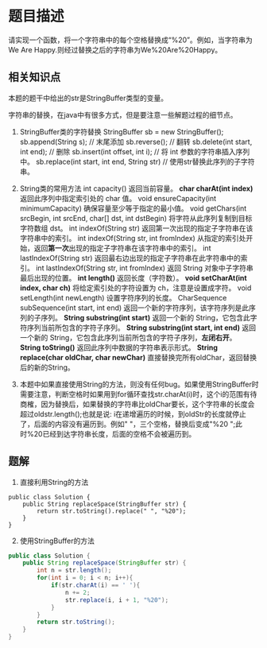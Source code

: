 # 题目描述

请实现一个函数，将一个字符串中的每个空格替换成“%20”。例如，当字符串为We Are Happy.则经过替换之后的字符串为We%20Are%20Happy。

## 相关知识点

本题的题干中给出的str是StringBuffer类型的变量。

字符串的替换，在java中有很多方式，但是要注意一些解题过程的细节点。

1. StringBuffer类的字符替换
StringBuffer sb = new StringBuffer();
sb.append(String s); 			// 末尾添加
sb.reverse();        		    // 翻转
sb.delete(int start, int end);  // 删除
sb.insert(int offset, int i);   // 将 int 参数的字符串插入序列中。
sb.replace(int start, int end, String str) // 使用str替换此序列的子字符串。

2. String类的常用方法
int capacity()
返回当前容量。
**char charAt(int index)**
返回此序列中指定索引处的 char 值。
void ensureCapacity(int minimumCapacity)
确保容量至少等于指定的最小值。
void getChars(int srcBegin, int srcEnd, char[] dst, int dstBegin)
将字符从此序列复制到目标字符数组 dst。
int indexOf(String str)
返回第一次出现的指定子字符串在该字符串中的索引。
int indexOf(String str, int fromIndex)
从指定的索引处开始，返回**第一次**出现的指定子字符串在该字符串中的索引。
int lastIndexOf(String str)
返回最右边出现的指定子字符串在此字符串中的索引。
int lastIndexOf(String str, int fromIndex)
返回 String 对象中子字符串最后出现的位置。
**int length()**
返回长度（字符数）。
**void setCharAt(int index, char ch)**
将给定索引处的字符设置为 ch，注意是设置成字符。
void setLength(int newLength)
设置字符序列的长度。
CharSequence subSequence(int start, int end)
返回一个新的字符序列，该字符序列是此序列的子序列。
**String substring(int start)**
返回一个新的 String，它包含此字符序列当前所包含的字符子序列。
**String substring(int start, int end)**
返回一个新的 String，它包含此序列当前所包含的字符子序列，**左闭右开**。
**String toString()**
返回此序列中数据的字符串表示形式。
**String replace(char oldChar, char newChar)**
直接替换完所有oldChar，返回替换后的新的String。

3. 本题中如果直接使用String的方法，则没有任何bug。如果使用StringBuffer时需要注意，判断空格时如果用到for循环查找str.charAt(i)时，这个i的范围有待商榷，因为替换后，如果替换的字符串比oldChar要长，这个字符串的长度会超过oldstr.length();也就是说: i在递增遍历的时候，到oldStr的长度就停止了，后面的内容没有遍历到。例如"   "，三个空格，替换后变成"%20  ";此时%20已经到达字符串长度，后面的空格不会被遍历到。
## 题解

1. 直接利用String的方法

```
public class Solution {
    public String replaceSpace(StringBuffer str) {
        return str.toString().replace(" ", "%20");
    }
}
```

2. 使用StringBuffer的方法

```java
public class Solution {
    public String replaceSpace(StringBuffer str) {
        int n = str.length();
    	for(int i = 0; i < n; i++){
            if(str.charAt(i) == ' '){
                n += 2;
                str.replace(i, i + 1, "%20");
            }
        }
        return str.toString();
    }
}
```
